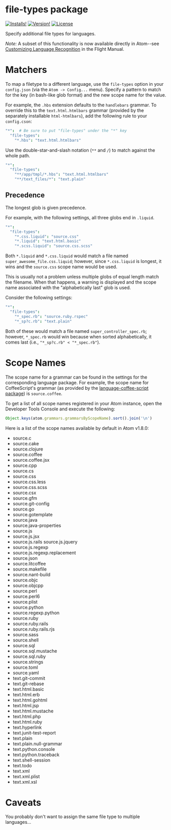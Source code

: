 # file-types package

[![Installs!](https://img.shields.io/apm/dm/file-types.svg)](https://atom.io/packages/file-types)
[![Version!](https://img.shields.io/apm/v/file-types.svg)](https://atom.io/packages/file-types)
[![License](https://img.shields.io/apm/l/file-types.svg)](https://github.com/execjosh/atom-file-types/blob/master/LICENSE.md)

Specify additional file types for languages.

_Note:_ A subset of this functionality is now available directly in Atom--see [Customizing Language Recognition](http://flight-manual.atom.io/using-atom/sections/basic-customization/#_customizing_language_recognition) in the Flight Manual.

# Matchers

To map a filetype to a different language, use the `file-types` option in your `config.json` (via the `Atom -> Config...` menu). Specify a pattern to match for the key (in bash-like glob format) and the new scope name for the value.

For example, the `.hbs` extension defaults to the `handlebars` grammar. To override this to the `text.html.htmlbars` grammar (provided by the separately installable `html-htmlbars`), add the following rule to your `config.cson`:

```cson
"*":  # Be sure to put "file-types" under the "*" key
  "file-types":
    "*.hbs": "text.html.htmlbars"
```

Use the double-star-and-slash notation (`**` and `/`) to match against the whole path.

```cson
"*":
  "file-types":
    "**/app/tmpl/*.hbs": "text.html.htmlbars"
    "**/text_files/*": "text.plain"
```

## Precedence

The longest glob is given precedence.

For example, with the following settings, all three globs end in `.liquid`.

```cson
"*":
  "file-types":
    "*.css.liquid": "source.css"
    "*.liquid": "text.html.basic"
    "*.scss.liquid": "source.css.scss"
```

Both `*.liquid` and `*.css.liquid` would match a file named `super_awesome_file.css.liquid`; however, since `*.css.liquid` is longest, it wins and the `source.css` scope name would be used.

This is usually not a problem unless multiple globs of equal length match the filename. When that happens, a warning is displayed and the scope name associated with the "alphabetically last" glob is used.

Consider the following settings:

```cson
"*":
  "file-types":
    "*_spec.rb": "source.ruby.rspec"
    "*_sp?c.rb": "text.plain"
```

Both of these would match a file named `super_controller_spec.rb`; however, `*_spec.rb` would win because when sorted alphabetically, it comes last (i.e., `"*_sp?c.rb" < "*_spec.rb"`).

# Scope Names

The scope name for a grammar can be found in the settings for the corresponding language package. For example, the scope name for CoffeeScript's grammar (as provided by the [language-coffee-script package](https://github.com/atom/language-coffee-script)) is `source.coffee`.

To get a list of all scope names registered in your Atom instance, open the Developer Tools Console and execute the following:

```javascript
Object.keys(atom.grammars.grammarsByScopeName).sort().join('\n')
```

Here is a list of the scope names available by default in Atom v1.8.0:

- source.c
- source.cake
- source.clojure
- source.coffee
- source.coffee.jsx
- source.cpp
- source.cs
- source.css
- source.css.less
- source.css.scss
- source.csx
- source.gfm
- source.git-config
- source.go
- source.gotemplate
- source.java
- source.java-properties
- source.js
- source.js.jsx
- source.js.rails source.js.jquery
- source.js.regexp
- source.js.regexp.replacement
- source.json
- source.litcoffee
- source.makefile
- source.nant-build
- source.objc
- source.objcpp
- source.perl
- source.perl6
- source.plist
- source.python
- source.regexp.python
- source.ruby
- source.ruby.rails
- source.ruby.rails.rjs
- source.sass
- source.shell
- source.sql
- source.sql.mustache
- source.sql.ruby
- source.strings
- source.toml
- source.yaml
- text.git-commit
- text.git-rebase
- text.html.basic
- text.html.erb
- text.html.gohtml
- text.html.jsp
- text.html.mustache
- text.html.php
- text.html.ruby
- text.hyperlink
- text.junit-test-report
- text.plain
- text.plain.null-grammar
- text.python.console
- text.python.traceback
- text.shell-session
- text.todo
- text.xml
- text.xml.plist
- text.xml.xsl

# Caveats

You probably don't want to assign the same file type to multiple languages...
